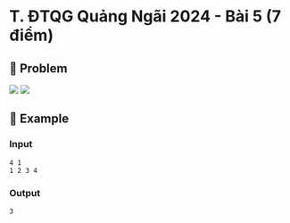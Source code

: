 # T. ĐTQG Quảng Ngãi 2024 - Bài 5 (7 điểm)

## 📖 Problem

![](https://espresso.codeforces.com/da951f2ebf4c7b76d7abaa5ddbf73608d11ca461.png)
![](https://espresso.codeforces.com/634fead74ae0723cbb8dea9743f9fc4bf28b128f.png)


## 🧠 Example

### Input

```text
4 1
1 2 3 4
```

### Output

```text
3
```


